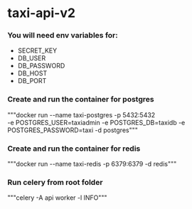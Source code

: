# taxi-api-v2

### You will need env variables for:
- SECRET_KEY
- DB_USER
- DB_PASSWORD
- DB_HOST
- DB_PORT

### Create and run the container for postgres

"""docker run --name taxi-postgres -p 5432:5432 \
-e POSTGRES_USER=taxiadmin -e POSTGRES_DB=taxidb -e POSTGRES_PASSWORD=taxi -d postgres"""

### Create and run the container for redis

"""docker run --name taxi-redis -p 6379:6379 -d redis"""

### Run celery from root folder

"""celery -A api worker -l INFO"""
